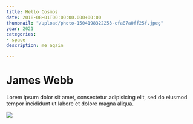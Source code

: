 ```yaml
---
title: Hello Cosmos
date: 2018-08-01T00:00:00.000+00:00
thumbnail: "/upload/photo-1504198322253-cfa87a0ff25f.jpeg"
year: 2021
categories:
- space
description: me again

---
```

# James Webb

Lorem ipsum dolor sit amet, consectetur adipisicing elit, sed do eiusmod tempor incididunt ut labore et dolore magna aliqua.

![](/upload/photo-1504198322253-cfa87a0ff25f.jpeg)